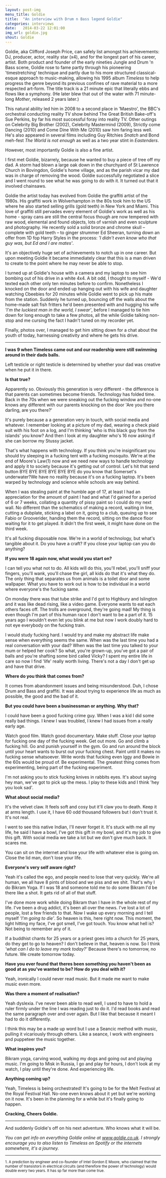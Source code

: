 ```yaml
---
layout: post-img
menu_title: Goldie
title:  "An interview with Drum n Bass legend Goldie"
categories: interviews
date:   2014-03-22 12:01:00
img_url: goldie.jpg
shout: Goldie
---
```


Goldie, aka Clifford Joseph Price, can safely list amongst his achievements: DJ, producer, actor, reality star (x4), and for the longest part of his career, artist. Both product and founder of the early nineties Jungle and Drum 'n Bass scene, Goldie rose to fame partly through his pioneering 'timestretching' technique and partly due to his more structured classical-esque approach to music-making, allowing his 1995 album _Timeless_ to help progress the genre beyond its previous confines of rave material to a more respected art-form. The title track is a 21 minute epic that literally ebbs and flows like a symphony. (He later blew that out of the water with 71 minute-long _Mother_, released 2 years later.)

This natural ability led him in 2008 to a second place in 'Maestro', the BBC's orchestral conducting reality TV show behind The Great British Bake-off's Sue Perkins, by far his most successful foray into reality TV. Other outings on Celebrity Big Brother (2002), Celebrity Mastermind (2009), Strictly come Dancing (2010) and Come Dine With Me (2010) saw him faring less well. He's also appeared in several films including Guy Ritchies _Snatch_ and Bond meh-fest _The World is not enough_ as well as a two year stint in _Eastenders_.

However, most importantly Goldie is also a fine artist.

I first met Goldie, bizarrely, because he wanted to buy a piece of tree off my dad. A storm had blown a large oak down in the churchyard of St Lawrence Church in Bovingdon, Goldie's home village, and as the parish vicar my dad was in charge of removing the wood. Goldie successfully negotiated a slice and I went round to see what he was going to do with it. It turned out that it involved chainsaws.

Goldie the artist today has evolved from Goldie the graffiti artist of the 1980s. His graffiti work in Wolverhampton in the 80s took him to the US where he also started selling grills (gold teeth) in New York and Miami. This love of graffiti still pervades every element of Goldie's work as well as his home - spray cans are still the central focus though are now tempered with raw wood, elemental and found objects, lots of varnish and even sculpture and photography. He recently sold a solid bronze and chrome skull – complete with gold teeth – to ginger strummer Ed Sheeran, turning down an offer from 1D fop Harry Styles in the process: _'I didn't even know who that guy was, but Ed and I are mates'_.

It's an objectively huge set of achievements to notch up in one career. But upon meeting Goldie it became immediately clear that this is a man driven to create to the point where he may never be able to stop.

I turned up at Goldie's house with a camera and my laptop to see him bombing out of his drive in a white 4x4. A bit odd, I thought to myself - We'd texted each other only ten minutes before to confirm. Nonetheless I knocked on the door and ended up hanging out with his wife and daughter watching Cbeebies for 20 minutes while Goldie went to pick up his mate from the station. Suddenly he turned up, bouncing off the walls about the  home-made salt fish fritters he'd been presented with and hugging his wife _'I'm the luckiest man in the world, I swear'_, before I managed to tie him down for long enough to take a few photos, all the while Goldie talking non-stop and me cursing the fact I hadn't tuned on my recorder yet.

Finally, photos over, I managed to get him sitting down for a chat about the youth of today, harnessing creativity and where he gets his drive.

---

**I was 9 when Timeless came out and our readership were still swimming around in their dads balls.**

Left testicle or right testicle is determined by whether your dad was creative when he put it in there.

**Is that true?**

Apparently so. Obviously this generation is very different - the difference is that parents can sometimes become friends. Technology has folded time. Back in the 70s when we were sneaking out the fucking window and no-one knows any different with our parents knocking on the door 'Are you there darling, are you there?'

It's purely because a a generation very in touch, with social media and whatever. I remember looking at a picture of my dad, wearing a check plaid suit with his foot on a log, and I'm thinking 'who is this black guy from the islands' you know? And then I look at my daughter who's 16 now asking if she can borrow my Stussy jacket.

That's what happens with technology. If you think you're insignificant you should try sleeping in a fucking tent with a fucking mosquito. We're at the end of Moore's Law(1) now and we need new ways to handle technology and apply it to society because it's getting out of control. Let's hit that send button BYE BYE BYE BYE BYE BYE do you know that Somerset's underwater?We have no reality because it's on a fucking laptop. It's been warped by technology and science while schools are way behind.

When I was stealing paint at the humble age of 17, at least I had an appreciation for the amount of paint I had and what I'd gained for a period of 6 or 7 weeks, collating a quantity of pissy paint so I could do my next wall. No different than the schematics of making a record, waiting in line, cutting a dubplate, sticking a label on it, going to a club, queuing up to see Fabio or Grooverider, handing them the record, sitting on the dance floor waiting for it to get played. It didn't the first week, it might have done on the third week. 

It's all fucking disposable now. We're in a world of technology, but what's tangible about it. Do you have a craft? If you close your laptop can you do anything?

**If you were 18 again now, what would you start on?**

I can tell you what not to do. All kids will do this, you'll rebel, you'll sniff your fingers, you'll wank, you'll chase the girl, all kids do that it's what they do. The only thing that separates us from animals is a toilet door and some wallpaper. What you have to work out is how to be individual in a world where everyone's the fucking same.

On monday there was that tube strike and I'd got to Highbury and   Islington and it was like dead rising, like a video game. Everyone wants to eat each others faces off. The trolls are overground, they're going mad! My thing is even though I'm part of this human race I don't want to be a part of it. 15 years ago I wouldn't even let you blink at me but now I work doubly hard to not eye everybody on the fucking train.

I would study fucking hard. I would try and make my abstract life make sense when everything seems the same. When was the last time you had a real conversation with your dad? When was the last time you talked to your mum or helped her cook? So what, you're grown-up, you've got a pair of balls and you're shafting some bird called Vicky? I spent my entire life in care so now I find 'life' really worth living. There's not a day I don't get up and have that drive.

**Where do you think that comes from?**

It comes from abandonment issues and being misunderstood. Duh, I chose Drum and Bass and graffiti. It was about trying to experience life as much as possible, the good and the bad of it.

**But you could have been a businessman or anything. Why that?**

I could have been a good fucking crime guy. When I was a kid I did some really bad things. I knew I was troubled, I knew I had issues from a really early age.
 
Watch good film. Watch good documentary. Make stuff. Close your laptop for fucking one day of the fucking week. Get out more. Go and climb a fucking hill. Go and punish yourself in the gym. Go and run around the block until your heart wants to burst out your fucking chest. Paint until it makes no fucking sense whatsoever. Write words that fucking even Iggy and Bowie in the 60s would be proud of. Be experimental. The greatest thing comes from experimenting, being part of the fucking experiment. 

I'm not asking you to stick fucking knives in rabbits eyes. It's about saying hey man, we've got to pick up the mess. I play to these kids and I think 'hey you look sad'.

**What about social media?**

It's the velvet claw. It feels soft and cosy but it'll claw you to death. Keep it at arms length. I use it, I have 60 odd thousand followers but I don't trust it. It's not real.

I went to see this native Indian, I'll never forget it. It's stuck with me all my life, he said I have a bowl, I've got this gift in my bowl, and it's my job to give this gift. With social media we take a lot but we don't give much back. It scares me.

You can sit on the internet and lose your life with whatever else is going on. Close the lid man, don't lose your life.

**Everyone's very self aware right?**

Yeah it's called the ego, and people need to lose that very quickly. We're all human, we all have 8 pints of blood and we piss and we shit. That's why I do Bikram Yoga. If I was 18 and someone told me to do some Bikram I'd be there like a shot. It gets rid of all of that stuff.

I've done more work while doing Bikram than I have in the whole rest of my life. I've been a drug addict, it's been all over the news. I've lost a lot of people, lost a few friends to that. Now I wake up every morning and I tell myself _'I'm going to die'_. So heaven is this, here right now. This moment, the light hitting my face, I've got smell, I've got touch. You know what hell is? Not being to remember any of it.

If a buddhist chants for 25 years or a priest goes into a church for 25 years, do they get to go to heaven? I don't believe in that, heaven is now. So I think _'what can I do to leave my mark today?'_ Because there's no tomorrow, no future. We create tomorrow today.

**Have you ever found that theres been something you haven't been as good at as you've wanted to be? How do you deal with it?**

Yeah, ironically I could never read music. But it made me want to make music even more. 

**Was there a moment of realisation?**

Yeah dyslexia. I've never been able to read well, I used to have to hold a ruler firmly under the line I was reading just to do it. I'd read books and read the same paragraph over and over again. But I like that because it meant I had to do it differently. 

I think this may be a made up word but I use a Seancic method with music, pulling it vicariously through others. Like a seance, I work with engineers and puppeteer the music together.

**What inspires you?**

Bikram yoga, carving wood, walking my dogs and going out and playing music. I'm going to Misk in Russia, I go and play for hours, I don't look at my watch, I play until they're done. And experiencing life.

**Anything coming up?**

Yeah, Timeless is being orchestrated! It's going to be for the Melt Festival at the Royal Festival Hall. No-one even knows about it yet but we're working on it now. It's been in the planning for a while but it's finally going to happen.

**Cracking, Cheers Goldie.**

---

And suddenly Goldie's off on his next adventure. Who knows what it will be.

_You can get info on everything Goldie online at www.goldie.co.uk. I strongly encourage you to also listen to Timeless on Spotify or the internets somewhere, it's a journey._


---

<small style="line-height:1.2">1. A prediction by engineer and co-founder of Intel Gordon E Moore, who claimed that the number of transistors in electrical circuits (and therefore the power of technology) would double every two years. It has sp far more than come true.</small>